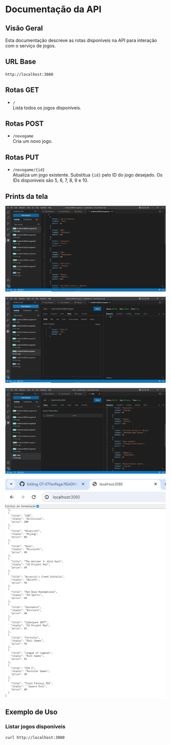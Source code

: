 # Documentação da API

## Visão Geral

Esta documentação descreve as rotas disponíveis na API para interação com o serviço de jogos.

## URL Base

`http://localhost:3080`

## Rotas GET

- `/`  
  Lista todos os jogos disponíveis.

## Rotas POST

- `/novogame`  
  Cria um novo jogo.

## Rotas PUT

- `/novogame/{id}`  
  Atualiza um jogo existente. Substitua `{id}` pelo ID do jogo desejado. Os IDs disponíveis são 5, 6, 7, 8, 9 e 10.

## Prints da tela
![Captura de Tela Principal](https://github.com/cristianbrunone/SENAI-NODE-JS/blob/main/CristianBrunone/ListaDeGames/images/rotas.PNG)

![Captura de Tela Principal](https://github.com/cristianbrunone/SENAI-NODE-JS/blob/main/CristianBrunone/ListaDeGames/images/rotas1.PNG)

![Captura de Tela Principal](https://github.com/cristianbrunone/SENAI-NODE-JS/blob/main/CristianBrunone/ListaDeGames/images/rotas2.PNG)

![Captura de Tela Principal](https://github.com/cristianbrunone/SENAI-NODE-JS/blob/main/CristianBrunone/ListaDeGames/images/rotas3.PNG)


## Exemplo de Uso

### Listar jogos disponíveis

```bash
curl http://localhost:3080

